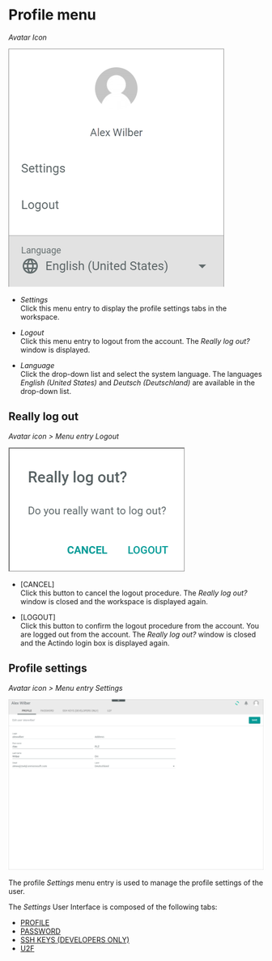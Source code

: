 # Profile menu

*Avatar Icon*

![Profile menu](../../Assets/Screenshots/Core1Platform/Profile.png "[Profile menu]")

- *Settings*   
  Click this menu entry to display the profile settings tabs in the workspace.    

- *Logout*   
  Click this menu entry to logout from the account. The *Really log out?* window is displayed.

- *Language*   
  Click the drop-down list and select the system language. The languages *English (United States)* and *Deutsch (Deutschland)* are available in the drop-down list.



## Really log out

*Avatar icon > Menu entry Logout*

![Really log out](../../Assets/Screenshots/Core1Platform/ReallyLogOut.png "[Really log out]")

- [CANCEL]   
  Click this button to cancel the logout procedure. The *Really log out?* window is closed and the workspace is displayed again.

- [LOGOUT]   
  Click this button to confirm the logout procedure from the account. You are logged out from the account. The *Really log out?* window is closed and the Actindo login box is displayed again.



## Profile settings

*Avatar icon > Menu entry Settings*

![Profile settings](../../Assets/Screenshots/Core1Platform/ProfileSettings/Profile/Profile.png "[Profile settings]")

The profile *Settings* menu entry is used to manage the profile settings of the user.

The *Settings* User Interface is composed of the following tabs:
- [PROFILE](./01a_Profile.md)
- [PASSWORD](./01a_Password.md)
- [SSH KEYS (DEVELOPERS ONLY)](./01a_SSHKeys.md)
- [U2F](./01a_U2F.md)
